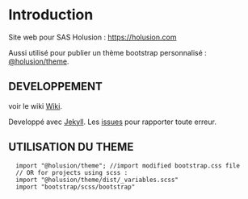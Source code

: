 # Introduction

Site web pour SAS Holusion : https://holusion.com

Aussi utilisé pour publier un thème bootstrap personnalisé : [@holusion/theme](https://www.npmjs.com/package/@holusion/theme).

## DEVELOPPEMENT

voir le wiki [Wiki](https://github.com/Holusion/holusion.com/wiki).

Developpé avec [Jekyll](https://jekyllrb.com/). Les [issues](https://github.com/Holusion/holusion.com/issues) pour rapporter toute erreur.

## UTILISATION DU THEME

```
  import "@holusion/theme"; //import modified bootstrap.css file
  // OR for projects using scss :
  import "@holusion/theme/dist/_variables.scss"
  import "bootstrap/scss/bootstrap"